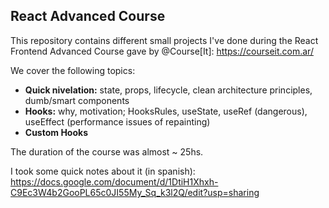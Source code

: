 ## React Advanced Course

This repository contains different small projects I've done during the React Frontend Advanced Course gave by @Course[It]: https://courseit.com.ar/

We cover the following topics:

* **Quick nivelation:** state, props, lifecycle, clean architecture principles, dumb/smart components
* **Hooks:** why, motivation; HooksRules, useState, useRef (dangerous), useEffect (performance issues of repainting)
* **Custom Hooks**

The duration of the course was almost ~ 25hs.

I took some quick notes about it (in spanish): https://docs.google.com/document/d/1DtiH1Xhxh-C9Ec3W4b2GooPL65c0JI55My_Sq_k3l2Q/edit?usp=sharing
